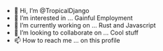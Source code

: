 - 👋 Hi, I’m @TropicalDjango
- 👀 I’m interested in ... Gainful Employment
- 🌱 I’m currently working on ... Rust and Javascript
- 💞️ I’m looking to collaborate on ... Cool stuff
- 📫 How to reach me ... on this profile

<!---
TropicalDjango/TropicalDjango is a ✨ special ✨ repository because its `README.md` (this file) appears on your GitHub profile.
You can click the Preview link to take a look at your changes.
--->
